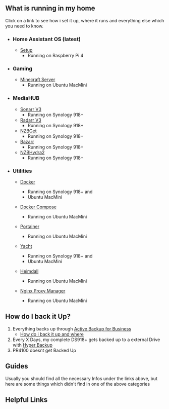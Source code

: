
## What is running in my home

Click on a link to see how i set it up, where it runs and everything else which you need to know.

* ### Home Assistant OS (latest)
  * [Setup]()
    * Running on Raspberry Pi 4
* ### Gaming
  * [Minecraft Server]() 
    * Running on Ubuntu MacMini
* ### MediaHUB
  * [Sonarr V3]() 
    * Running on Synology 918+
  * [Radarr V3]() 
    * Running on Synology 918+
  * [NZBGet]() 
    * Running on Synology 918+
  * [Bazarr]() 
    * Running on Synology 918+
  * [NZBHydra2]() 
    * Running on Synology 918+
* ### Utilities
  * [Docker]() 
    * Running on Synology 918+ and 
    * Ubuntu MacMini

  * [Docker Compose]() 
    * Running on Ubuntu MacMini
  * [Portainer]() 
    * Running on Ubuntu MacMini
  * [Yacht]() 
    * Running on Synology 918+ and 
    * Ubuntu MacMini
  * [Heimdall]()  
    * Running on Ubuntu MacMini
  * [Nginx Proxy Manager]() 
    * Running on Ubuntu MacMini

 

## How do I back it Up?
1. Everything backs up through [Active Backup for Business]()
    * [How do i back it up and where]()
2. Every X Days, my complete DS918+ gets backed up to a external Drive with [Hyper Backup]()
3. PR4100 doesnt get Backed Up

## Guides
Usually you should find all the necessary Infos under the links above, but here are some things which didn't find in one of the above categories
  
  
## Helpful Links
